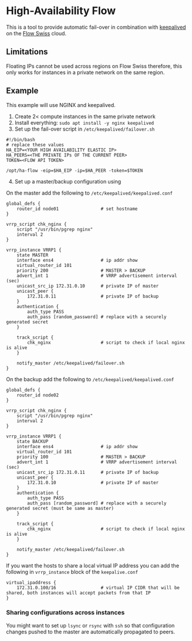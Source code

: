 # High-Availability Flow

This is a tool to provide automatic fail-over in combination with [keepalived](https://www.keepalived.org/) on
the [Flow Swiss](https://flow.swiss/) cloud.

## Limitations

Floating IPs cannot be used across regions on Flow Swiss therefore, this only works for instances in a private network
on the same region.

## Example

This example will use NGINX and keepalived.

1. Create 2< compute instances in the same private network
2. Install everything: `sudo apt install -y nginx keepalived`
3. Set up the fail-over script in `/etc/keepalived/failover.sh`

```shell
#!/bin/bash
# replace these values
HA_EIP=<YOUR HIGH AVAILABILITY ELASTIC IP>
HA_PEERS=<THE PRIVATE IPs OF THE CURRENT PEER>
TOKEN=<FLOW API TOKEN>

/opt/ha-flow -eip=$HA_EIP -ip=$HA_PEER -token=$TOKEN 
```

4. Set up a master/backup configuration using

On the master add the following to `/etc/keepalived/keepalived.conf`

```text
global_defs {
    router_id node01                # set hostname
}

vrrp_script chk_nginx {
    script "/usr/bin/pgrep nginx"
    interval 2
}

vrrp_instance VRRP1 {
    state MASTER
    interface ens4                  # ip addr show
    virtual_router_id 101
    priority 200                    # MASTER > BACKUP
    advert_int 1                    # VRRP advertisement interval (sec)
    unicast_src_ip 172.31.0.10      # private IP of master
    unicast_peer {
        172.31.0.11                 # private IP of backup
    }
    authentication {
        auth_type PASS
        auth_pass [random_password] # replace with a securely generated secret
    }
    
    track_script {
        chk_nginx                   # script to check if local nginx is alive
    }
    
    notify_master /etc/keepalived/failover.sh
}
```

On the backup add the following to `/etc/keepalived/keepalived.conf`

```text
global_defs {
    router_id node02
}

vrrp_script chk_nginx {
    script "/usr/bin/pgrep nginx"
    interval 2
}

vrrp_instance VRRP1 {
    state BACKUP 
    interface ens4                  # ip addr show
    virtual_router_id 101
    priority 100                    # MASTER > BACKUP
    advert_int 1                    # VRRP advertisement interval (sec)
    unicast_src_ip 172.31.0.11      # private IP of backup
    unicast_peer {
        172.31.0.10                 # private IP of master
    }
    authentication {
        auth_type PASS
        auth_pass [random_password] # replace with a securely generated secret (must be same as master)
    }
    
    track_script {
        chk_nginx                   # script to check if local nginx is alive
    }
    
    notify_master /etc/keepalived/failover.sh
}
```

If you want the hosts to share a local virtual IP address you can add the following in `vrrp_instance` block of
the `keepalive.conf`

```text
virtual_ipaddress {
    172.31.0.100/16                 # virtual IP CIDR that will be shared, both instances will accept packets from that IP
}
```

### Sharing configurations across instances

You might want to set up `lsync` or `rsync` with `ssh` so that configuration changes pushed to the master are
automatically propagated to peers.
